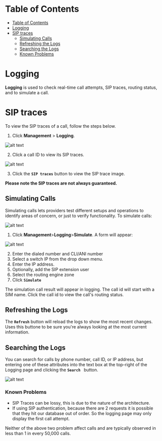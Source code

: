 # Table of Contents

- [Table of Contents](#table-of-contents)
- [Logging](#logging)
- [SIP traces](#sip-traces)
    - [Simulating Calls](#simulating-calls)
    - [Refreshing the Logs](#refreshing-the-logs)
    - [Searching the Logs](#searching-the-logs)
    - [Known Problems](#known-problems)

# Logging

**Logging** is used to check real-time call attempts, SIP traces, routing status, and to simulate a call.

# SIP traces
To view the SIP traces of a call, follow the steps below.

1. Click **Management** > **Logging**.

![alt text][logging-1]

2. Click a call ID to view its SIP traces.

![alt text][logging-2]

3. Click the **`SIP traces`** button to view the SIP trace image.

**Please note the SIP traces are not always guaranteed.**

## Simulating Calls
Simulating calls lets providers test different setups and operations to identify areas of concern, or just to verify functionality.  To simulate calls:

![alt text][logging-3]

1. Click **Management**>**Logging**>**Simulate**. A form will appear:

![alt text][logging-4]

2. Enter the dialed number and CLI/ANI number
3. Select a switch IP from the drop down menu.
4. Enter the IP address.
5. Optionally, add the SIP extension user
6. Select the routing engine zone
7.  Click **`Simulate`**

The simulation call result will appear in logging. The call id will start with a SIM name. Click the call id to view the call's routing status.

## Refreshing the Logs

The **`Refresh`** button will reload the logs to show the most recent changes.  Uses this buttone to be sure you're always looking at the most current information.

## Searching the Logs

You can search for calls by phone number, call ID, or IP address, but entering one of these attributes into the text box at the top-right of the Logging page and clicking the **`Search `** button.

![alt text][logging-6]

[logging-1]: https://raw.githubusercontent.com/digipigeon/connexcs-user-docs/master/new-images/233.png "logging-1"
[logging-2]: https://raw.githubusercontent.com/digipigeon/connexcs-user-docs/master/new-images/234.png "logging-2"
[logging-3]: https://raw.githubusercontent.com/digipigeon/connexcs-user-docs/master/new-images/235.png "logging-3"
[logging-4]: https://raw.githubusercontent.com/digipigeon/connexcs-user-docs/master/new-images/236.png "logging-4"
[logging-5]: https://raw.githubusercontent.com/digipigeon/connexcs-user-docs/master/new-images/237.png "logging-5"
[logging-6]: https://raw.githubusercontent.com/digipigeon/connexcs-user-docs/master/new-images/238.png "logging-6"



[logging-dashboard-new]: https://raw.githubusercontent.com/digipigeon/connexcs-user-docs/master/img/logging-dashboard-new.png "logging-dashboard"

[simulate]: https://raw.githubusercontent.com/digipigeon/connexcs-user-docs/master/img/simulate.png "simulate"

[simulate-call]: https://raw.githubusercontent.com/digipigeon/connexcs-user-docs/master/img/simulate-call.png "simulate-call"

[lookup]: https://raw.githubusercontent.com/digipigeon/connexcs-user-docs/master/img/lookup.png "lookup"

[lookup-query]: https://raw.githubusercontent.com/digipigeon/connexcs-user-docs/master/img/lookup-query.png "lookup-query"

[refresh]: https://raw.githubusercontent.com/digipigeon/connexcs-user-docs/master/img/refresh.png "refresh"

[sip-trace-1]: https://raw.githubusercontent.com/digipigeon/connexcs-user-docs/master/new-img/sip-trace-1.png "sip trace 1"

[sip-trace-2]: https://raw.githubusercontent.com/digipigeon/connexcs-user-docs/master/new-img/sip-trace-2.png "sip trace 2"

[sip-trace-3]: https://raw.githubusercontent.com/digipigeon/connexcs-user-docs/master/new-img/sip-trace-3.png "sip trace 3"

[sip-trace-4]: https://raw.githubusercontent.com/digipigeon/connexcs-user-docs/master/new-img/sip-trace-4.png "sip trace 4"

 
[attempts1]: https://raw.githubusercontent.com/digipigeon/connexcs-user-docs/master/img/attempts1.png "attempts1"

[simulate-1]: https://raw.githubusercontent.com/digipigeon/connexcs-user-docs/master/new-img/simulate-1.png "simulate-1"
[lookup-1]: https://raw.githubusercontent.com/digipigeon/connexcs-user-docs/master/new-img/lookup-1.png "lookup-1"
[lookup-2]: https://raw.githubusercontent.com/digipigeon/connexcs-user-docs/master/new-img/lookup-2.png "lookup-2"
[lookup-3]: https://raw.githubusercontent.com/digipigeon/connexcs-user-docs/master/new-img/lookup-3.png "lookup-3"
[lookup-4]: https://raw.githubusercontent.com/digipigeon/connexcs-user-docs/master/new-img/lookup-4.png "lookup-4"

### Known Problems
- SIP Traces can be lossy, this is due to the nature of the architecture.
- If using SIP authentication, because there are 2 requests it is possible that they hit our database out of order. So the logging page may only display the first call attempt.

Neither of the above two problem affect calls and are typically observed in less than 1 in every 50,000 calls.

